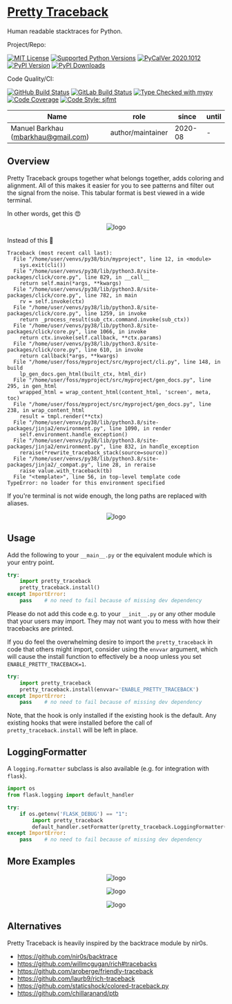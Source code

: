 # [Pretty Traceback][repo_ref]

Human readable stacktraces for Python.

Project/Repo:

[![MIT License][license_img]][license_ref]
[![Supported Python Versions][pyversions_img]][pyversions_ref]
[![PyCalVer 2020.1012][version_img]][version_ref]
[![PyPI Version][pypi_img]][pypi_ref]
[![PyPI Downloads][downloads_img]][downloads_ref]

Code Quality/CI:

[![GitHub Build Status][github_build_img]][github_build_ref]
[![GitLab Build Status][gitlab_build_img]][gitlab_build_ref]
[![Type Checked with mypy][mypy_img]][mypy_ref]
[![Code Coverage][codecov_img]][codecov_ref]
[![Code Style: sjfmt][style_img]][style_ref]


|                 Name                |        role       |  since  | until |
|-------------------------------------|-------------------|---------|-------|
| Manuel Barkhau (mbarkhau@gmail.com) | author/maintainer | 2020-08 | -     |


## Overview

Pretty Traceback groups together what belongs together, adds coloring and alignment. All of this makes it easier for you to see patterns and filter out the signal from the noise. This tabular format is best viewed in a wide terminal.

In other words, get this 😍

<div align="center">
<p align="center">
  <img alt="logo" src="https://github.com/mbarkhau/pretty-traceback/raw/master/example_tb3.png">
</p>
</div>

Instead of this 🤮

```
Traceback (most recent call last):
  File "/home/user/venvs/py38/bin/myproject", line 12, in <module>
    sys.exit(cli())
  File "/home/user/venvs/py38/lib/python3.8/site-packages/click/core.py", line 829, in __call__
    return self.main(*args, **kwargs)
  File "/home/user/venvs/py38/lib/python3.8/site-packages/click/core.py", line 782, in main
    rv = self.invoke(ctx)
  File "/home/user/venvs/py38/lib/python3.8/site-packages/click/core.py", line 1259, in invoke
    return _process_result(sub_ctx.command.invoke(sub_ctx))
  File "/home/user/venvs/py38/lib/python3.8/site-packages/click/core.py", line 1066, in invoke
    return ctx.invoke(self.callback, **ctx.params)
  File "/home/user/venvs/py38/lib/python3.8/site-packages/click/core.py", line 610, in invoke
    return callback(*args, **kwargs)
  File "/home/user/foss/myproject/src/myproject/cli.py", line 148, in build
    lp_gen_docs.gen_html(built_ctx, html_dir)
  File "/home/user/foss/myproject/src/myproject/gen_docs.py", line 295, in gen_html
    wrapped_html = wrap_content_html(content_html, 'screen', meta, toc)
  File "/home/user/foss/myproject/src/myproject/gen_docs.py", line 238, in wrap_content_html
    result = tmpl.render(**ctx)
  File "/home/user/venvs/py38/lib/python3.8/site-packages/jinja2/environment.py", line 1090, in render
    self.environment.handle_exception()
  File "/home/user/venvs/py38/lib/python3.8/site-packages/jinja2/environment.py", line 832, in handle_exception
    reraise(*rewrite_traceback_stack(source=source))
  File "/home/user/venvs/py38/lib/python3.8/site-packages/jinja2/_compat.py", line 28, in reraise
    raise value.with_traceback(tb)
  File "<template>", line 56, in top-level template code
TypeError: no loader for this environment specified
```

If you're terminal is not wide enough, the long paths are replaced with aliases.

<div align="center">
<p align="center">
  <img alt="logo" src="https://github.com/mbarkhau/pretty-traceback/raw/master/example_tb2.png">
</p>
</div>


## Usage

Add the following to your `__main__.py` or the equivalent module which is your entry point.

```python
try:
    import pretty_traceback
    pretty_traceback.install()
except ImportError:
    pass    # no need to fail because of missing dev dependency
```

Please do not add this code e.g. to your `__init__.py` or any other module that your users may import. They may not want you to mess with how their tracebacks are printed.

If you do feel the overwhelming desire to import the `pretty_traceback` in code that others might import, consider using the `envvar` argument, which will cause the install function to effectively be a noop unless you set `ENABLE_PRETTY_TRACEBACK=1`.

```python
try:
    import pretty_traceback
    pretty_traceback.install(envvar='ENABLE_PRETTY_TRACEBACK')
except ImportError:
    pass    # no need to fail because of missing dev dependency
```

Note, that the hook is only installed if the existing hook is the default. Any existing hooks that were installed before the call of `pretty_traceback.install` will be left in place.


## LoggingFormatter

A `logging.Formatter` subclass is also available (e.g. for integration with `flask`).

```python
import os
from flask.logging import default_handler

try:
    if os.getenv('FLASK_DEBUG') == "1":
        import pretty_traceback
        default_handler.setFormatter(pretty_traceback.LoggingFormatter())
except ImportError:
    pass    # no need to fail because of missing dev dependency
```


## More Examples

<div align="center">
<p align="center">
  <img alt="logo" src="https://github.com/mbarkhau/pretty-traceback/raw/master/example_tb0.png">
</p>
</div>

<div align="center">
<p align="center">
  <img alt="logo" src="https://github.com/mbarkhau/pretty-traceback/raw/master/example_tb1.png">
</p>
</div>

<div align="center">
<p align="center">
  <img alt="logo" src="https://github.com/mbarkhau/pretty-traceback/raw/master/example_tb_wide.png">
</p>
</div>



## Alternatives

Pretty Traceback is heavily inspired by the backtrace module by nir0s.

- https://github.com/nir0s/backtrace
- https://github.com/willmcgugan/rich#tracebacks
- https://github.com/aroberge/friendly-traceback
- https://github.com/laurb9/rich-traceback
- https://github.com/staticshock/colored-traceback.py
- https://github.com/chillaranand/ptb

[repo_ref]: https://github.com/mbarkhau/pretty-traceback

[github_build_img]: https://github.com/mbarkhau/pretty-traceback/workflows/CI/badge.svg
[github_build_ref]: https://github.com/mbarkhau/pretty-traceback/actions?query=workflow%3ACI

[gitlab_build_img]: https://gitlab.com/mbarkhau/pretty-traceback/badges/master/pipeline.svg
[gitlab_build_ref]: https://gitlab.com/mbarkhau/pretty-traceback/pipelines

[codecov_img]: https://gitlab.com/mbarkhau/pretty-traceback/badges/master/coverage.svg
[codecov_ref]: https://mbarkhau.gitlab.io/pretty-traceback/cov

[license_img]: https://img.shields.io/badge/License-MIT-blue.svg
[license_ref]: https://gitlab.com/mbarkhau/pretty-traceback/blob/master/LICENSE

[mypy_img]: https://img.shields.io/badge/mypy-checked-green.svg
[mypy_ref]: https://mbarkhau.gitlab.io/pretty-traceback/mypycov

[style_img]: https://img.shields.io/badge/code%20style-%20sjfmt-f71.svg
[style_ref]: https://gitlab.com/mbarkhau/straitjacket/

[pypi_img]: https://img.shields.io/badge/PyPI-wheels-green.svg
[pypi_ref]: https://pypi.org/project/pretty-traceback/#files

[downloads_img]: https://pepy.tech/badge/pretty-traceback/month
[downloads_ref]: https://pepy.tech/project/pretty-traceback

[version_img]: https://img.shields.io/static/v1.svg?label=PyCalVer&message=2020.1012&color=blue
[version_ref]: https://pypi.org/project/pycalver/

[pyversions_img]: https://img.shields.io/pypi/pyversions/pretty-traceback.svg
[pyversions_ref]: https://pypi.python.org/pypi/pretty-traceback
